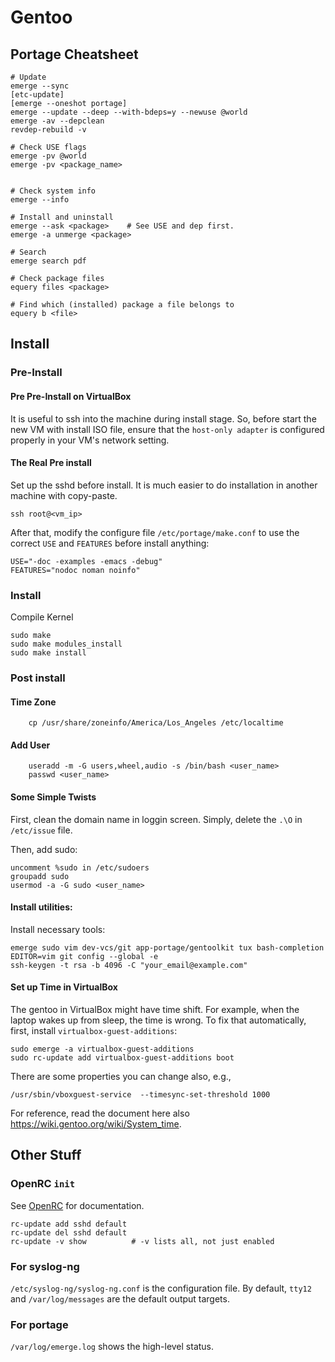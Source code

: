 # Gentoo

## Portage Cheatsheet

    # Update
    emerge --sync
    [etc-update]
    [emerge --oneshot portage]
    emerge --update --deep --with-bdeps=y --newuse @world
    emerge -av --depclean
    revdep-rebuild -v

    # Check USE flags
    emerge -pv @world
    emerge -pv <package_name>


    # Check system info
    emerge --info

    # Install and uninstall
    emerge --ask <package>    # See USE and dep first.
    emerge -a unmerge <package>

    # Search
    emerge search pdf

    # Check package files
    equery files <package>

    # Find which (installed) package a file belongs to
    equery b <file>

## Install

### Pre-Install

#### Pre Pre-Install on VirtualBox

It is useful to ssh into the machine during install stage. So, before start the
new VM with install ISO file, ensure that the `host-only adapter` is configured
properly in your VM's network setting.


#### The Real Pre install

Set up the sshd before install. It is much easier to do installation in another
machine with copy-paste.

    ssh root@<vm_ip>

After that, modify the configure file `/etc/portage/make.conf` to use the
correct `USE` and `FEATURES` before install anything:

    USE="-doc -examples -emacs -debug"
    FEATURES="nodoc noman noinfo"

### Install

Compile Kernel

    sudo make
    sudo make modules_install
    sudo make install


### Post install

#### Time Zone

        cp /usr/share/zoneinfo/America/Los_Angeles /etc/localtime

#### Add User

        useradd -m -G users,wheel,audio -s /bin/bash <user_name>
        passwd <user_name>

#### Some Simple Twists

First, clean the domain name in loggin screen. Simply, delete the `.\O` in
`/etc/issue` file.

Then, add sudo:

    uncomment %sudo in /etc/sudoers
    groupadd sudo
    usermod -a -G sudo <user_name>

#### Install utilities:

Install necessary tools:

    emerge sudo vim dev-vcs/git app-portage/gentoolkit tux bash-completion
    EDITOR=vim git config --global -e
    ssh-keygen -t rsa -b 4096 -C "your_email@example.com"

#### Set up Time in VirtualBox

The gentoo in VirtualBox might have time shift. For example, when the laptop
wakes up from sleep, the time is wrong. To fix that automatically, first,
install `virtualbox-guest-additions`:

    sudo emerge -a virtualbox-guest-additions
    sudo rc-update add virtualbox-guest-additions boot

There are some properties you can change also, e.g.,

    /usr/sbin/vboxguest-service  --timesync-set-threshold 1000

For reference, read the document here also
https://wiki.gentoo.org/wiki/System_time.

## Other Stuff

### OpenRC `init`

See [OpenRC](https://wiki.gentoo.org/wiki/OpenRC) for documentation.

    rc-update add sshd default
    rc-update del sshd default
    rc-update -v show          # -v lists all, not just enabled

### For syslog-ng
`/etc/syslog-ng/syslog-ng.conf` is the configuration file. By default, `tty12`
and `/var/log/messages` are the default output targets.

### For portage
`/var/log/emerge.log` shows the high-level status.
